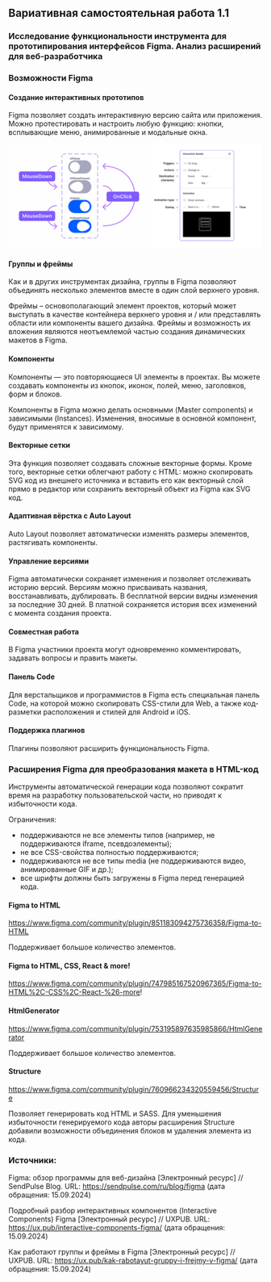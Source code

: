 ## Вариативная самостоятельная работа 1.1

### Исследование функциональности инструмента для прототипирования интерфейсов Figma. Анализ расширений для веб-разработчика

### Возможности Figma

#### Создание интерактивных прототипов

Figma позволяет создать интерактивную версию сайта или приложения. Можно протестировать и настроить любую функцию: кнопки, всплывающие меню, анимированные и модальные окна.

![](images/figma_prototypes.png)

#### Группы и фреймы

Как и в других инструментах дизайна, группы в Figma позволяют объединять несколько элементов вместе в один слой верхнего уровня.

Фреймы – основополагающий элемент проектов, который может выступать в качестве контейнера верхнего уровня и / или представлять области или компоненты вашего дизайна. Фреймы и возможность их вложения являются неотъемлемой частью создания динамических макетов в Figma.

#### Компоненты

Компоненты — это повторяющиеся UI элементы в проектах. Вы можете создавать компоненты из кнопок, иконок, полей, меню, заголовков, форм и блоков.

Компоненты в Figma можно делать основными (Master components) и зависимыми (Instances). Изменения, вносимые в основной компонент, будут применятся к зависимому.

#### Векторные сетки

Эта функция позволяет создавать сложные векторные формы. Кроме того, векторные сетки облегчают работу с HTML: можно скопировать SVG код из внешнего источника и вставить его как векторный слой прямо в редактор или сохранить векторный объект из Figma как SVG код.

#### Адаптивная вёрстка с Auto Layout

Auto Layout позволяет автоматически изменять размеры элементов, растягивать компоненты. 

#### Управление версиями

Figma автоматически сохраняет изменения и позволяет отслеживать историю версий. Версиям можно присваивать названия, восстанавливать, дублировать.
В бесплатной версии видны изменения за последние 30 дней. В платной сохраняется история всех изменений с момента создания проекта.

#### Совместная работа

В Figma участники проекта могут одновременно комментировать, задавать вопросы и править макеты.

#### Панель Code

Для верстальщиков и программистов в Figma есть специальная панель Code, на которой можно скопировать CSS-стили для Web, а также код-разметки расположения и стилей для Android и iOS.

#### Поддержка плагинов

Плагины позволяют расширить функциональность Figma.

### Расширения Figma для преобразования макета в HTML-код

Инструменты автоматической генерации кода позволяют сократит время на разработку пользовательской части, но приводят к избыточности кода.

Ограничения:

* поддерживаются не все элементы типов (например, не поддерживаются iframe, псевдоэлементы);
* не все CSS-свойства полностью поддерживаются;
* поддерживаются не все типы media (не поддерживаются видео, анимированные GIF и др.);
* все шрифты должны быть загружены в Figma перед генерацией кода.

#### Figma to HTML

https://www.figma.com/community/plugin/851183094275736358/Figma-to-HTML

Поддерживает большое количество элементов.

#### Figma to HTML, CSS, React & more!

https://www.figma.com/community/plugin/747985167520967365/Figma-to-HTML%2C-CSS%2C-React-%26-more!

#### HtmlGenerator

https://www.figma.com/community/plugin/753195897635985866/HtmlGenerator

Поддерживает большое количество элементов.

#### Structure

https://www.figma.com/community/plugin/760966234320559456/Structure

Позволяет генерировать код HTML и SASS. Для уменьшения избыточности генерируемого кода авторы расширения Structure добавили возможности объединения блоков м удаления элемента из кода. 

### Источники:

Figma: обзор программы для веб-дизайна [Электронный ресурс] // SendPulse Blog. URL: https://sendpulse.com/ru/blog/figma (дата обращения: 15.09.2024)

Подробный разбор интерактивных компонентов (Interactive Components) Figma [Электронный ресурс] // UXPUB. URL: https://ux.pub/interactive-components-figma/ (дата обращения: 15.09.2024)

Как работают группы и фреймы в Figma [Электронный ресурс] // UXPUB. URL: https://ux.pub/kak-rabotayut-gruppy-i-frejmy-v-figma/ (дата обращения: 15.09.2024)
